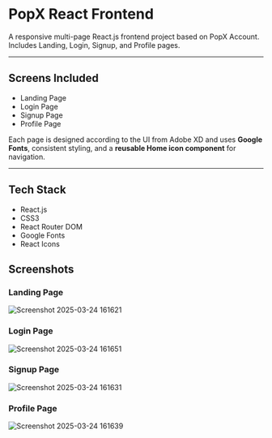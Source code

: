 # PopX React Frontend

A responsive multi-page React.js frontend project based on PopX Account. Includes Landing, Login, Signup, and Profile pages.

---

## Screens Included

- Landing Page  
- Login Page  
- Signup Page  
- Profile Page  

Each page is designed according to the UI from Adobe XD and uses **Google Fonts**, consistent styling, and a **reusable Home icon component** for navigation.

---

## Tech Stack

- React.js
- CSS3
- React Router DOM
- Google Fonts
- React Icons

##  Screenshots

### Landing Page
![Screenshot 2025-03-24 161621](https://github.com/user-attachments/assets/dba0954f-181a-470b-880f-c4656136eafe)


### Login Page
![Screenshot 2025-03-24 161651](https://github.com/user-attachments/assets/18479eff-9386-4292-9874-6a2d0b915347)

### Signup Page
![Screenshot 2025-03-24 161631](https://github.com/user-attachments/assets/c127374b-9b28-4cef-80a2-ba9171333496)

### Profile Page
![Screenshot 2025-03-24 161639](https://github.com/user-attachments/assets/462915bd-50d3-4e21-8db6-4e62217738bc)
